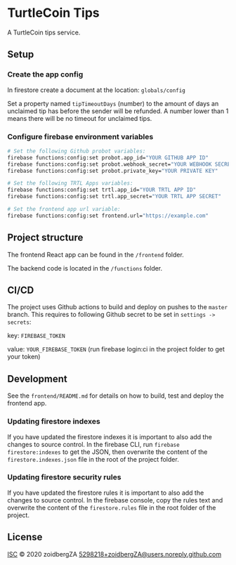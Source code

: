 # TurtleCoin Tips

A TurtleCoin tips service.

## Setup

### Create the app config

In firestore create a document at the location: `globals/config`

Set a property named `tipTimeoutDays` (number) to the amount of days an unclaimed tip has before the sender will be refunded. A number lower than 1 means there will be no timeout for unclaimed tips.

### Configure firebase environment variables

```sh
# Set the following Github probot variables:
firebase functions:config:set probot.app_id="YOUR GITHUB APP ID"
firebase functions:config:set probot.webhook_secret="YOUR WEBHOOK SECRET"
firebase functions:config:set probot.private_key="YOUR PRIVATE KEY"

# Set the following TRTL Apps variables:
firebase functions:config:set trtl.app_id="YOUR TRTL APP ID"
firebase functions:config:set trtl.app_secret="YOUR TRTL APP SECRET"

# Set the frontend app url variable:
firebase functions:config:set frontend.url="https://example.com"
```

## Project structure

The frontend React app can be found in the `/frontend` folder.

The backend code is located in the `/functions` folder.

## CI/CD

The project uses Github actions to build and deploy on pushes to the `master` branch. This requires to following Github secret to be set in `settings -> secrets`:

key: `FIREBASE_TOKEN`

value: `YOUR_FIREBASE_TOKEN` (run firebase login:ci in the project folder to get your token)

## Development

See the `frontend/README.md` for details on how to build, test and deploy the frontend app.

### Updating firestore indexes

If you have updated the firestore indexes it is important to also add the changes to source control. In the firebase CLI, run `firebase firestore:indexes` to get the JSON, then overwrite the content of the `firestore.indexes.json` file in the root of the project folder.

### Updating firestore security rules

If you have updated the firestore rules it is important to also add the changes to source control. In the firebase console, copy the rules text and overwrite the content of the `firestore.rules` file in the root folder of the project.

## License

[ISC](LICENSE) © 2020 zoidbergZA <5298218+zoidbergZA@users.noreply.github.com>
